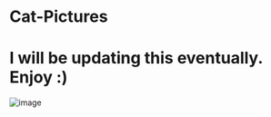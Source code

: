 # Cat-Pictures

# I will be updating this eventually. Enjoy :)

![image](https://user-images.githubusercontent.com/94770717/178172827-0fe8a74d-ca0e-48dd-b59b-58ef29e083cd.png)
